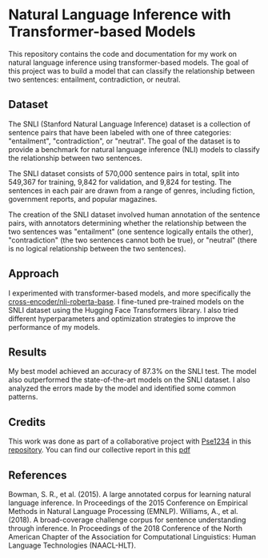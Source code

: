 # Natural Language Inference with Transformer-based Models
This repository contains the code and documentation for my work on natural language inference using transformer-based models. The goal of this project was to build a model that can classify the relationship between two sentences: entailment, contradiction, or neutral.

## Dataset
The SNLI (Stanford Natural Language Inference) dataset is a collection of sentence pairs that have been labeled with one of three categories: "entailment", "contradiction", or "neutral". The goal of the dataset is to provide a benchmark for natural language inference (NLI) models to classify the relationship between two sentences.

The SNLI dataset consists of 570,000 sentence pairs in total, split into 549,367 for training, 9,842 for validation, and 9,824 for testing. The sentences in each pair are drawn from a range of genres, including fiction, government reports, and popular magazines.

The creation of the SNLI dataset involved human annotation of the sentence pairs, with annotators determining whether the relationship between the two sentences was "entailment" (one sentence logically entails the other), "contradiction" (the two sentences cannot both be true), or "neutral" (there is no logical relationship between the two sentences).

## Approach
I experimented with transformer-based models, and more specifically the [cross-encoder/nli-roberta-base](https://huggingface.co/cross-encoder/nli-roberta-base/blame/main/README.md). I fine-tuned pre-trained models on the SNLI dataset using the Hugging Face Transformers library. I also tried different hyperparameters and optimization strategies to improve the performance of my models.

## Results
My best model achieved an accuracy of 87.3% on the SNLI test. The model also outperformed the state-of-the-art models on the SNLI dataset. I also analyzed the errors made by the model and identified some common patterns.

## Credits
This work was done as part of a collaborative project with [Pse1234](https://github.com/Pse1234) in this [repository](https://github.com/Pse1234/NLI).
You can find our collective report in this [pdf]()


## References
Bowman, S. R., et al. (2015). A large annotated corpus for learning natural language inference. In Proceedings of the 2015 Conference on Empirical Methods in Natural Language Processing (EMNLP).
Williams, A., et al. (2018). A broad-coverage challenge corpus for sentence understanding through inference. In Proceedings of the 2018 Conference of the North American Chapter of the Association for Computational Linguistics: Human Language Technologies (NAACL-HLT).
